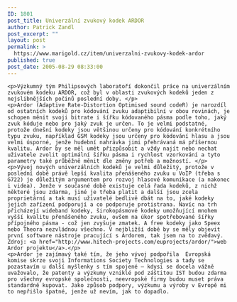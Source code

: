 ```yaml
---
ID: 1801
post_title: Univerzální zvukový kodek ARDOR
author: Patrick Zandl
post_excerpt: ""
layout: post
permalink: >
  https://www.marigold.cz/item/univerzalni-zvukovy-kodek-ardor
published: true
post_date: 2005-08-29 08:33:00
---
```

	<p>Výzkumný tým Philipsových laboratoří dokončil práce na univerzálním zvukovém kodeku ARDOR, což byl v oblasti zvukových kodeků jeden z nejslibnějších počinů poslední doby. </p>
	<p>Ardor (Adaptive Rate-Distortion Optimised sound codeR) je narozdíl od ostatních kodeků pro kódování zvuku adaptibilní v obou rovinách, je schopen měnit svoji bitrate i šířku kódovaného pásma podle toho, jaký zvuk kóduje nebo pro jaký zvuk je určen. To je velmi podstatné, protože dnešní kodeky jsou většinou určeny pro kódování konkrétního typu zvuku, například GSM kodeky jsou určeny pro kódování hlasu a jsou velmi úsporné, jenže hudební nahrávka jimi přehrávaná má příšernou kvalitu. Ardor by se měl umět přizpůsobit a vždy najít nebo nechat uživatele zvolit optimální šířku pásma i rychlost vzorkování a tyto parametry také průběžně měnit dle změny potřeb a možností. </p>
	<p>Vývoj nových univerzálních kodeků je velmi důležitý, protože v poslední době právě lepší kvalita přenášeného zvuku u VoIP (třeba s G722) je důležitým argumentem pro rozvoj hlasové komunikace (a nakonec i videa). Jenže v současné době existuje celá řada kodeků, z nichž některé jsou zdarma, jiné je třeba platit a další jsou zcela proprietární a tak musí uživatelé bedlivě dbát na to, jaké kodeky jejich zařízení podporují a co podporuje protistrana. Navíc na trh přicházejí wideband kodeky, širokopásmové kodeky umožňující mnohem vyšší kvalitu přenášeného zvuku, ovšem na úkor spotřebované šířky přípojného pásma - což jen zvyšuje zmatek. A free kodeky jako Speex nebo Theora nezvládnou všechno. V nejbližší době by se měly objevit první software nástroje pracující s Ardorem, tak jsem na to zvědavý. Zdroj: <a href="http://www.hitech-projects.com/euprojects/ardor/">web Ardor projektu</a>.</p>
	<p>Ardor je zajímavý také tím, že jeho vývoj podpořila  Evropská komise skrze svoji Informations Society Technologies a tady se pozastavím u další myšlenky s tím spojené – kdysi se docela vážně uvažovalo, že patenty a výzkumy vzniklé pod záštitou IST budou zdarma pro všechny evropské společnosti, neevropské firmy budou muset práva standardně kupovat. Jako způsob podpory, výzkumu a výroby v Evropě mi to nepřišlo špatné, jenže už nevím, jak to dopadlo.
</p>